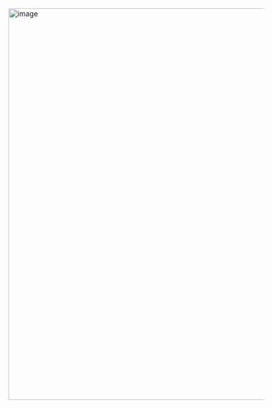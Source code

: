 <img width="774" alt="image" src="https://github.com/RevadiSundaram/ICodeThis-Projects/assets/47391816/59ee1e9e-9f99-48f6-9130-9b3f70b951b6">
